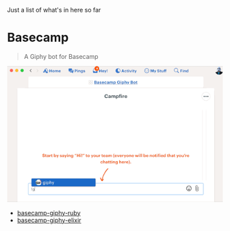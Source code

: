 Just a list of what's in here so far

# Basecamp

> A Giphy bot for Basecamp

![basecamp-giphy](https://github.com/some-bots/directory/raw/master/assets/basecamp-giphy.gif)

- [basecamp-giphy-ruby](https://github.com/some-bots/basecamp-giphy-ruby)
- [basecamp-giphy-elixir](https://github.com/some-bots/basecamp-giphy-elixir)



